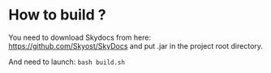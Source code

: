 # How to build ?

You need to download Skydocs from here: https://github.com/Skyost/SkyDocs and put .jar in the project root directory.

And need to launch:
`bash build.sh`